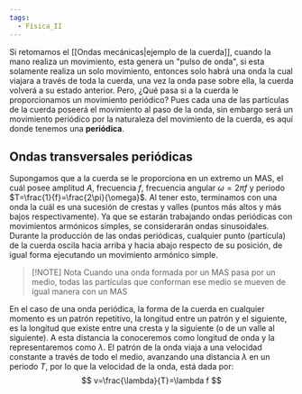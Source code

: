 ```yaml
---
tags:
  - Física_II
---
```

Si retomamos el [[Ondas mecánicas|ejemplo de la cuerda]], cuando la mano realiza un movimiento, esta genera un "pulso de onda", si esta solamente realiza un solo movimiento, entonces solo habrá una onda la cual viajara a través de toda la cuerda, una vez la onda pase sobre ella, la cuerda volverá a su estado anterior.
Pero, ¿Qué pasa si a la cuerda le proporcionamos un movimiento periódico? Pues cada una de las partículas de la cuerda poseerá el movimiento al paso de la onda, sin embargo será un movimiento periódico por la naturaleza del movimiento de la cuerda, es aquí donde tenemos una **periódica**.

## Ondas transversales periódicas

Supongamos que a la cuerda se le proporciona en un extremo un MAS, el cuál posee amplitud $A$, frecuencia $f$, frecuencia angular $\omega=2\pi f$ y periodo $T=\frac{1}{f}=\frac{2\pi}{\omega}$. Al tener esto, terminamos con una onda la cuál es una sucesión de crestas y valles (puntos más altos y más bajos respectivamente).
Ya que se estarán trabajando ondas periódicas con movimientos armónicos simples, se considerarán ondas sinusoidales.
Durante la producción de las ondas periódicas, cualquier punto (partícula) de la cuerda oscila hacia arriba y hacia abajo respecto de su posición, de igual forma ejecutando un movimiento armónico simple.

> [!NOTE] Nota
> Cuando una onda formada por un MAS pasa por un medio, todas las partículas que conforman ese medio se mueven de igual manera con un MAS

En el caso de una onda periódica, la forma de la cuerda en cualquier momento es un patrón repetitivo, la longitud entre un patrón y el siguiente, es la longitud que existe entre una cresta y la siguiente (o de un valle al siguiente). A esta distancia la conoceremos como longitud de onda y la representaremos como $\lambda$. El patrón de la onda viaja a una velocidad constante a través de todo el medio, avanzando una distancia $\lambda$ en un periodo $T$, por lo que la velocidad de la onda, está dada por:
$$
v=\frac{\lambda}{T}=\lambda f
$$
